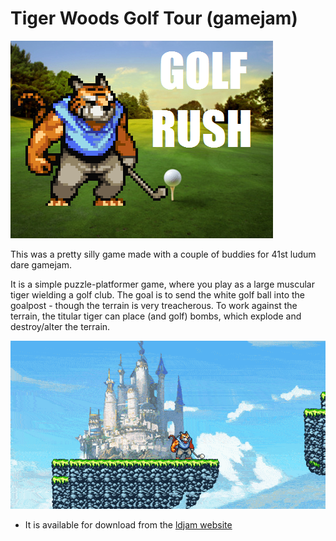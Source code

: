 
# Tiger Woods Golf Tour (gamejam)

![](thumbnail.png)

This was a pretty silly game made with a couple of buddies for 41st ludum dare gamejam.

It is a simple puzzle-platformer game, where you play as a large muscular tiger wielding
a golf club. The goal is to send the white golf ball into the goalpost - though the terrain
is very treacherous. To work against the terrain, the titular tiger can place (and golf)
bombs, which explode and destroy/alter the terrain.

![](gameplay.gif)

- It is available for download from the [ldjam website](https://ldjam.com/events/ludum-dare/41/golf-rush)

